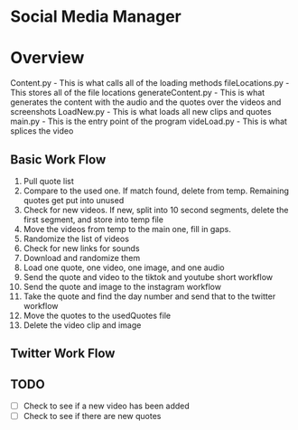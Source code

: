 # Social Media Manager


# Overview

Content.py - This is what calls all of the loading methods
fileLocations.py - This stores all of the file locations
generateContent.py - This is what generates the content with the audio and the quotes over the videos and screenshots
LoadNew.py - This is what loads all new clips and quotes
main.py - This is the entry point of the program
videLoad.py - This is what splices the video

## Basic Work Flow

1) Pull quote list
2) Compare to the used one. If match found, delete from temp. Remaining quotes get put into unused
3) Check for new videos. If new, split into 10 second segments, delete the first segment, and store into temp file
4) Move the videos from temp to the main one, fill in gaps.
5) Randomize the list of videos
6) Check for new links for sounds
7) Download and randomize them
8) Load one quote, one video, one image, and one audio
9) Send the quote and video to the tiktok and youtube short workflow
10) Send the quote and image to the instagram workflow
11) Take the quote and find the day number and send that to the twitter workflow
12) Move the quotes to the usedQuotes file
13) Delete the video clip and image

## Twitter Work Flow

## TODO

- [ ] Check to see if a new video has been added
- [ ] Check to see if there are new quotes
